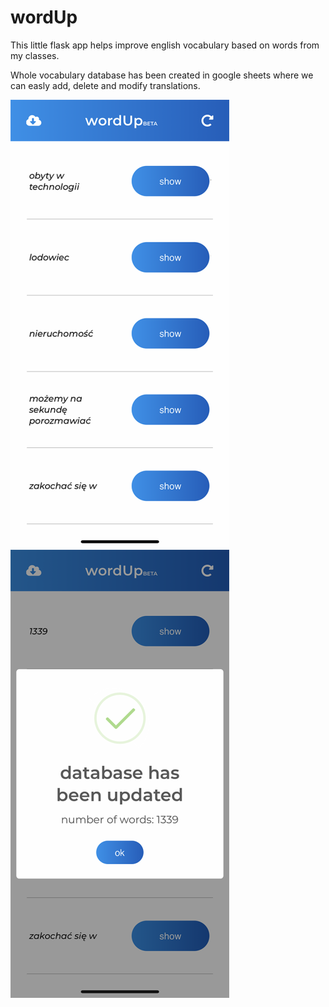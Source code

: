 # wordUp

This little flask app helps improve english vocabulary based on words from my classes.

Whole vocabulary database has been created in google sheets where we can easly add, delete and modify translations.

![screen](screens/screen_01-350xauto.PNG 'screen')
![screen](screens/screen_02-350xauto.PNG 'screen')
